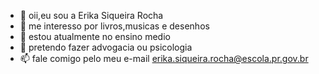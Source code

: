 - 👋 oii,eu sou a Erika Siqueira Rocha 
- 👀 me interesso por livros,musicas e desenhos 
- 🌱 estou atualmente no ensino medio 
- 💞️ pretendo fazer advogacia ou psicologia 
- 📫 fale comigo pelo meu e-mail erika.siqueira.rocha@escola.pr.gov.br

